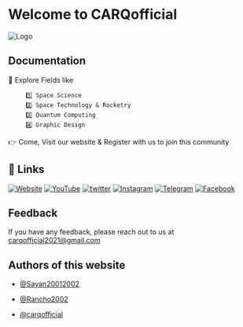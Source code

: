 
# Welcome to CARQofficial



![Logo](https://bit.ly/3gMkj1G)


## Documentation

🥇 Explore Fields like 

         1️⃣ Space Science
         2️⃣ Space Technology & Rocketry
         3️⃣ Quantum Computing
         4️⃣ Graphic Design


👉 Come, Visit our website & Register with us to join this community

## 🔗 Links
[![Website](https://img.shields.io/badge/Website-000?style=for-the-badge&logo=ko-fi&logoColor=white)](https://carqofficial.github.io/)
[![YouTube](https://img.shields.io/badge/YouTube-ff0000?style=for-the-badge&logo=YouTube&logoColor=white)](https://www.youtube.com/channel/UCOcWd-oUErPrmnYV7F62EAg)
[![twitter](https://img.shields.io/badge/twitter-1DA1F2?style=for-the-badge&logo=twitter&logoColor=white)](https://mobile.twitter.com/CarqOfficial)
[![Instagram](https://img.shields.io/badge/instagram-E4405F?style=for-the-badge&logo=instagram&logoColor=white)](https://www.instagram.com/carq_official/)
[![Telegram](https://img.shields.io/badge/Telegram-2CA5E0?style=for-the-badge&logo=telegram&logoColor=white)](https://telegram.me/carqpublic2022)
[![Facebook](	https://img.shields.io/badge/Facebook-1877F2?style=for-the-badge&logo=facebook&logoColor=white)](https://m.facebook.com/profile.php?id=100075896092392&ref=bookmarks&_rdr)



## Feedback

If you have any feedback, please reach out to us at carqofficial2021@gmail.com


## Authors of this website

- [@Sayan20012002](https://github.com/Sayan20012002)

- [@Rancho2002](https://github.com/Rancho2002)

- [@carqofficial](https://github.com/carqofficial)
